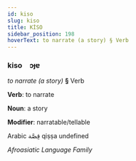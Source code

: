 ```yaml
---
id: kiso
slug: kiso
title: KİSO
sidebar_position: 198
hoverText: to narrate (a story) § Verb
---
```


### kiso&emsp;<span kind="abugida">ɔɟɐ</span>

*to narrate (a story)* **§** Verb

**Verb**: to narrate

**Noun**: a story

**Modifier**: narratable/tellable

Arabic قِصَّة qiṣṣa undefined

*Afroasiatic Language Family*